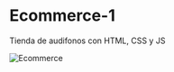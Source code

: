 # Ecommerce-1
Tienda de audifonos con HTML, CSS y JS


![Ecommerce](https://github.com/WinerMaster/Ecommerce-1/assets/88912913/225f2161-c7ce-4ca0-b66a-e73060bc420b)
